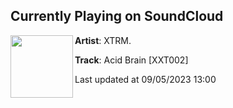 ## Currently Playing on SoundCloud

[<img align="left" width="100" src="https://i1.sndcdn.com/artworks-3hv7eCIOEuAhcGD2-wbzJWw-t500x500.jpg">](https://soundcloud.com/xtrm_techno/xxt002-acid-brain?in=saxurn/sets/acid-override/)

**Artist**: XTRM. 

**Track**: Acid Brain [XXT002]

Last updated at 09/05/2023 13:00
